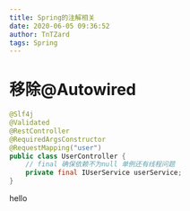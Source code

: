 ```yaml
---
title: Spring的注解相关
date: 2020-06-05 09:36:52
author: TnTZard
tags: Spring 
---
```


# 移除@Autowired

```java
@Slf4j
@Validated
@RestController
@RequiredArgsConstructor
@RequestMapping("user")
public class UserController {
    // final 确保依赖不为null 单例还有线程问题
    private final IUserService userService;
}

```


hello


